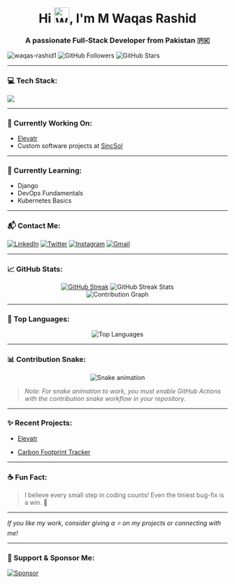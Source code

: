 <h1 align="center">Hi <img src="https://raw.githubusercontent.com/Tarikul-Islam-Anik/Animated-Fluent-Emojis/master/Emojis/Hand%20gestures/Waving%20Hand.png" alt="Waving Hand" width="35" height="35" />, I'm M Waqas Rashid</h1>
<h3 align="center">A passionate Full-Stack Developer from Pakistan 🇵🇰</h3>

<p align="left">
  <img src="https://komarev.com/ghpvc/?username=waqas-rashid1&label=Profile%20views&color=0e75b6&style=flat" alt="waqas-rashid1" />
  <img src="https://img.shields.io/github/followers/waqas-rashid1?label=Followers&style=flat-square" alt="GitHub Followers" />
  <img src="https://img.shields.io/github/stars/waqas-rashid1?label=Stars&style=flat-square" alt="GitHub Stars" />
</p>

---

### 💻 Tech Stack:
<div align="left">
  <img src="https://skillicons.dev/icons?i=c,cpp,cs,py,html,css,js,ts,react,nextjs,nodejs,express,mongodb,mysql,postgres,dart,flutter,firebase,tailwind,figma,xd,ai,ps,vscode,visualstudio,androidstudio" />
</div>

---

### 🚀 Currently Working On:
- [Elevatr](https://github.com/waqas-rashid1/Elevatr)
- Custom software projects at [SincSol](https://github.com/waqas-rashid1)

---

### 🌱 Currently Learning:
- Django
- DevOps Fundamentals
- Kubernetes Basics

---

### 📬 Contact Me:
<p align="left">
  <a href="https://www.linkedin.com/in/waqas-rashid1"><img src="https://img.shields.io/badge/-LinkedIn-blue?style=flat-square&logo=linkedin" alt="LinkedIn" /></a>
  <a href="https://x.com/waqas_aly07"><img src="https://img.shields.io/badge/-Twitter-blue?style=flat-square&logo=twitter" alt="Twitter" /></a>
  <a href="https://instagram.com/wow.qas"><img src="https://img.shields.io/badge/-Instagram-E4405F?style=flat-square&logo=instagram&logoColor=white" alt="Instagram" /></a>
  <a href="mailto:waqasdotdev@gmail.com"><img src="https://img.shields.io/badge/Gmail-D14836?style=flat-square&logo=gmail&logoColor=white" alt="Gmail" /></a>
</p>

---

### 📈 GitHub Stats:

<p align="center">
  <a href="https://git.io/streak-stats"><img src="https://streak-stats.demolab.com?user=waqas-rashid1&theme=dark&hide_current_streak=true" alt="GitHub Streak" /></a>
  <img src="https://streak-stats.demolab.com?user=waqas-rashid1&theme=radical" alt="GitHub Streak Stats" />
  <br/>
  <img src="https://github-readme-activity-graph.vercel.app/graph?username=waqas-rashid1&theme=dracula&area=true&hide_border=true" alt="Contribution Graph" />
</p>

---

### 🏅 Top Languages:
<p align="center">
  <img src="https://github-readme-stats.vercel.app/api/top-langs/?username=waqas-rashid1&layout=compact&theme=radical" alt="Top Languages" />
</p>

---

### 📊 Contribution Snake:
<p align="center">
  <img src="https://raw.githubusercontent.com/waqas-rashid1/waqas-rashid1/output/github-contribution-grid-snake-dark.svg" alt="Snake animation" />
</p>

> _Note: For snake animation to work, you must enable GitHub Actions with the contribution snake workflow in your repository._

---

### ✨ Recent Projects:
- [Elevatr](https://github.com/waqas-rashid1/Elevatr)
<!-- - [ExamAnalyzer](https://github.com/waqas-rashid1/ExamAnalyzer)y -->
- [Carbon Footprint Tracker](acts.earth)

---

### ☕ Fun Fact:
> I believe every small step in coding counts! Even the tiniest bug-fix is a win. 🚀

---

_If you like my work, consider giving a ⭐ on my projects or connecting with me!_

---

### 🖤 Support & Sponsor Me:
[![Sponsor](https://img.shields.io/badge/Sponsor%20Me-BrightGreen?style=for-the-badge)](https://opencollective.com/elevatr)
